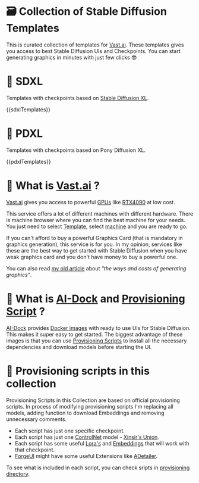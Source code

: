 # 🗃 Collection of Stable Diffusion Templates

This is curated collection of templates for [Vast.ai](https://cloud.vast.ai/create/?ref_id=62878). These templates gives
you access to best Stable Diffusion UIs and Checkpoints. You can start generating graphics in minutes with just few
clicks 😎

# 🦓 SDXL

Templates with checkpoints based on [Stable Diffusion XL](https://en.wikipedia.org/wiki/Stable_Diffusion).

{{sdxlTemplates}}

# 🦄 PDXL

Templates with checkpoints based on Pony Diffusion XL.

{{pdxlTemplates}}

# 🙊 What is [Vast.ai](https://cloud.vast.ai/create/?ref_id=62878) ?

[Vast.ai](https://cloud.vast.ai/create/?ref_id=62878) gives you access to powerful
[GPUs](https://en.wikipedia.org/wiki/Graphics_processing_unit) like
[RTX4090](https://www.nvidia.com/en-us/geforce/graphics-cards/40-series/rtx-4090/) at low cost.

This service offers a lot of different machines with different hardware. There is machine browser where you can find the
best machine for your needs. You just need to select [Template](https://cloud.vast.ai/templates/), select
[machine](https://cloud.vast.ai/create/) and you are ready to go.

If you can't afford to buy a powerful Graphics Card (that is mandatory in graphics generation), this service is for you.
In my opinion, services like these are the best way to get started with Stable Diffusion when you have weak graphics
card and you don't have money to buy a powerful one.

You can also read [my old article](https://dav.one/the-ways-and-costs-of-generating-graphics-using-stable-diffusion)
about _"the ways and costs of generating graphics"_.

# 🙉 What is [AI-Dock](https://github.com/ai-dock) and [Provisioning Script](https://github.com/ai-dock/base-image/wiki/4.0-Running-the-Image#provisioning-script) ?

[AI-Dock](https://github.com/ai-dock) provides
[Docker images](https://docs.docker.com/get-started/docker-concepts/the-basics/what-is-an-image/) with ready to use UIs
for Stable Diffusion. This makes it super easy to get started. The biggest advantage of these images is that you can use
[Provisioning Scripts](https://github.com/ai-dock/base-image/wiki/4.0-Running-the-Image#provisioning-script) to install
all the necessary dependencies and download models before starting the UI.

# 🙈 Provisioning scripts in this collection

Provisioning Scripts in this Collection are based on official provisioning scripts. In process of modifying provisioning
scripts I'm replacing all models, adding function to download Embeddings and removing unnecessary comments.

- Each script has just one specific checkpoint.
- Each script has just one [ControlNet](https://wiki.civitai.com/wiki/ControlNet) model -
  [Xinsir's Union](https://huggingface.co/xinsir/controlnet-union-sdxl-1.0).
- Each script has some useful [Lora's](https://wiki.civitai.com/wiki/Low-Rank_Adaptation) and
  [Embeddings](https://wiki.civitai.com/wiki/Embedding) that will work with that checkpoint.
- [ForgeUI](https://github.com/lllyasviel/stable-diffusion-webui-forge) might have some useful Extensions like
  [ADetailer](https://github.com/Bing-su/adetailer).

To see what is included in each script, you can check sripts in
[provisioning directory](https://github.com/Avaray/stable-diffusion-templates/tree/main/provisioning).
